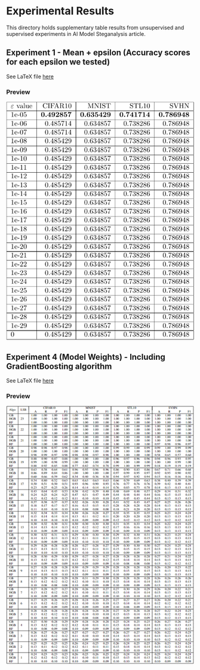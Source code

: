 # Experimental Results
This directory holds supplementary table results from unsupervised and supervised experiments in AI Model Steganalysis article.

## Experiment 1 - Mean + epsilon (Accuracy scores for each epsilon we tested)
See LaTeX file [here](exp1_table_scores.tex)  
### Preview
![Screenshot of full table of experiment 4 results](exp1_table_scores.png)

## Experiment 4 (Model Weights) - Including GradientBoosting algorithm
See LaTeX file [here](exp4_table_supervised_weights.tex)  
### Preview
![Screenshot of full table of experiment 4 results](exp4_table_supervised_weights.png)
